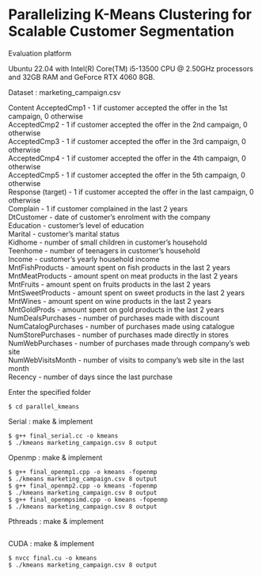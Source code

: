 # Parallelizing K-Means Clustering for Scalable Customer Segmentation

Evaluation platform 

Ubuntu 22.04 with
Intel(R) Core(TM) i5-13500 CPU
@ 2.50GHz processors and
32GB RAM and
GeForce RTX 4060 8GB.

Dataset : marketing_campaign.csv

Content
AcceptedCmp1 - 1 if customer accepted the offer in the 1st campaign, 0 otherwise<br>
AcceptedCmp2 - 1 if customer accepted the offer in the 2nd campaign, 0 otherwise<br>
AcceptedCmp3 - 1 if customer accepted the offer in the 3rd campaign, 0 otherwise<br>
AcceptedCmp4 - 1 if customer accepted the offer in the 4th campaign, 0 otherwise<br>
AcceptedCmp5 - 1 if customer accepted the offer in the 5th campaign, 0 otherwise<br>
Response (target) - 1 if customer accepted the offer in the last campaign, 0 otherwise<br>
Complain - 1 if customer complained in the last 2 years<br>
DtCustomer - date of customer’s enrolment with the company<br>
Education - customer’s level of education<br>
Marital - customer’s marital status<br>
Kidhome - number of small children in customer’s household<br>
Teenhome - number of teenagers in customer’s household<br>
Income - customer’s yearly household income<br>
MntFishProducts - amount spent on fish products in the last 2 years<br>
MntMeatProducts - amount spent on meat products in the last 2 years<br>
MntFruits - amount spent on fruits products in the last 2 years<br>
MntSweetProducts - amount spent on sweet products in the last 2 years<br>
MntWines - amount spent on wine products in the last 2 years<br>
MntGoldProds - amount spent on gold products in the last 2 years<br>
NumDealsPurchases - number of purchases made with discount<br>
NumCatalogPurchases - number of purchases made using catalogue<br>
NumStorePurchases - number of purchases made directly in stores<br>
NumWebPurchases - number of purchases made through company’s web site<br>
NumWebVisitsMonth - number of visits to company’s web site in the last month<br>
Recency - number of days since the last purchase<br>

Enter the specified folder
```
$ cd parallel_kmeans
```
Serial : make & implement
```
$ g++ final_serial.cc -o kmeans
$ ./kmeans marketing_campaign.csv 8 output
```
Openmp : make & implement
```
$ g++ final_openmp1.cpp -o kmeans -fopenmp
$ ./kmeans marketing_campaign.csv 8 output
$ g++ final_openmp2.cpp -o kmeans -fopenmp
$ ./kmeans marketing_campaign.csv 8 output
$ g++ final_openmpsimd.cpp -o kmeans -fopenmp
$ ./kmeans marketing_campaign.csv 8 output
```
Pthreads : make & implement
```

```
CUDA : make & implement
```
$ nvcc final.cu -o kmeans
$ ./kmeans marketing_campaign.csv 8 output
```

